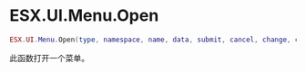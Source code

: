 # ESX.UI.Menu.Open

```lua
ESX.UI.Menu.Open(type, namespace, name, data, submit, cancel, change, close)
```

此函数打开一个菜单。
